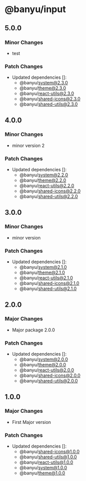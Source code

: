 # @banyu/input

## 5.0.0

### Minor Changes

- test

### Patch Changes

- Updated dependencies []:
  - @banyu/system@2.3.0
  - @banyu/theme@2.3.0
  - @banyu/react-utils@2.3.0
  - @banyu/shared-icons@2.3.0
  - @banyu/shared-utils@2.3.0

## 4.0.0

### Minor Changes

- minor version 2

### Patch Changes

- Updated dependencies []:
  - @banyu/system@2.2.0
  - @banyu/theme@2.2.0
  - @banyu/react-utils@2.2.0
  - @banyu/shared-icons@2.2.0
  - @banyu/shared-utils@2.2.0

## 3.0.0

### Minor Changes

- minor version

### Patch Changes

- Updated dependencies []:
  - @banyu/system@2.1.0
  - @banyu/theme@2.1.0
  - @banyu/react-utils@2.1.0
  - @banyu/shared-icons@2.1.0
  - @banyu/shared-utils@2.1.0

## 2.0.0

### Major Changes

- Major package 2.0.0

### Patch Changes

- Updated dependencies []:
  - @banyu/system@2.0.0
  - @banyu/theme@2.0.0
  - @banyu/react-utils@2.0.0
  - @banyu/shared-icons@2.0.0
  - @banyu/shared-utils@2.0.0

## 1.0.0

### Major Changes

- First Major version

### Patch Changes

- Updated dependencies []:
  - @banyu/shared-icons@1.0.0
  - @banyu/shared-utils@1.0.0
  - @banyu/react-utils@1.0.0
  - @banyu/system@1.0.0
  - @banyu/theme@1.0.0
